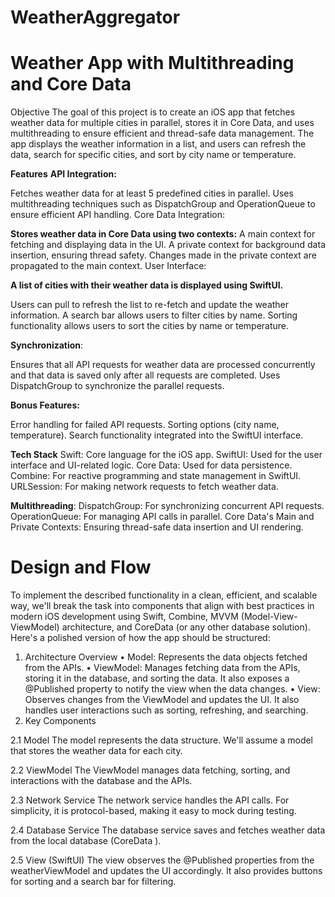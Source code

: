 # WeatherAggregator
# Weather App with Multithreading and Core Data
Objective
The goal of this project is to create an iOS app that fetches weather data for multiple cities in parallel, stores it in Core Data, and uses multithreading to ensure efficient and thread-safe data management. The app displays the weather information in a list, and users can refresh the data, search for specific cities, and sort by city name or temperature.

**Features**
**API Integration:**

Fetches weather data for at least 5 predefined cities in parallel.
Uses multithreading techniques such as DispatchGroup and OperationQueue to ensure efficient API handling.
Core Data Integration:

**Stores weather data in Core Data using two contexts:**
A main context for fetching and displaying data in the UI.
A private context for background data insertion, ensuring thread safety.
Changes made in the private context are propagated to the main context.
User Interface:

**A list of cities with their weather data is displayed using SwiftUI.**

Users can pull to refresh the list to re-fetch and update the weather information.
A search bar allows users to filter cities by name.
Sorting functionality allows users to sort the cities by name or temperature.

**Synchronization**:

Ensures that all API requests for weather data are processed concurrently and that data is saved only after all requests are completed.
Uses DispatchGroup to synchronize the parallel requests.

**Bonus Features:**

Error handling for failed API requests.
Sorting options (city name, temperature).
Search functionality integrated into the SwiftUI interface.

**Tech Stack**
Swift: Core language for the iOS app.
SwiftUI: Used for the user interface and UI-related logic.
Core Data: Used for data persistence.
Combine: For reactive programming and state management in SwiftUI.
URLSession: For making network requests to fetch weather data.

**Multithreading**:
DispatchGroup: For synchronizing concurrent API requests.
OperationQueue: For managing API calls in parallel.
Core Data's Main and Private Contexts: Ensuring thread-safe data insertion and UI rendering.

# **Design and Flow**

To implement the described functionality in a clean, efficient, and scalable way, we'll break the task into components that align with best practices in modern iOS development using Swift, Combine, MVVM (Model-View-ViewModel) architecture, and CoreData (or any other database solution). Here's a polished version of how the app should be structured:
1. Architecture Overview
	•	Model: Represents the data objects fetched from the APIs.
	•	ViewModel: Manages fetching data from the APIs, storing it in the database, and sorting the data. It also exposes a @Published property to notify the view when the data changes.
	•	View: Observes changes from the ViewModel and updates the UI. It also handles user interactions such as sorting, refreshing, and searching.
2. Key Components

2.1 Model
The model represents the data structure. We'll assume a model that stores the weather data for each city.

2.2 ViewModel
The ViewModel manages data fetching, sorting, and interactions with the database and the APIs.

2.3 Network Service
The network service handles the API calls. For simplicity, it is protocol-based, making it easy to mock during testing.

2.4 Database Service
The database service saves and fetches weather data from the local database (CoreData ).

2.5 View (SwiftUI)
The view observes the @Published properties from the weatherViewModel and updates the UI accordingly. It also provides buttons for sorting and a search bar for filtering.

